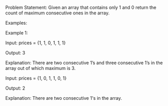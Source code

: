 
Problem Statement: Given an array that contains only 1 and 0 return the count of maximum consecutive ones in the array.

Examples:

Example 1:

Input: prices = {1, 1, 0, 1, 1, 1}

Output: 3

Explanation: There are two consecutive 1’s and three consecutive 1’s in the array out of which maximum is 3.

Input: prices = {1, 0, 1, 1, 0, 1} 

Output: 2

Explanation: There are two consecutive 1's in the array. 
